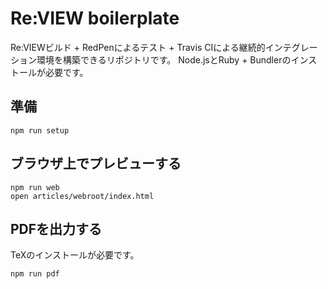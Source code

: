 # Re:VIEW boilerplate

Re:VIEWビルド + RedPenによるテスト + Travis CIによる継続的インテグレーション環境を構築できるリポジトリです。
Node.jsとRuby + Bundlerのインストールが必要です。

## 準備

```shell
npm run setup
```

## ブラウザ上でプレビューする

```shell
npm run web
open articles/webroot/index.html
```

## PDFを出力する

TeXのインストールが必要です。

```shell
npm run pdf
```
